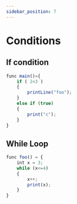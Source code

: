 ```yaml
---
sidebar_position: 7
---
```


# Conditions

## If condition
```jsx
func main()={
    if ( 2<3 ) 
    {
        printLine("foo");
    }
    else if (true)
    {
        print("c");
    }
}
```

## While Loop
```jsx
func foo() = {
    int x = 3;
    while (x<=4)
    {
        x++;
        print(x);
    }
}
```